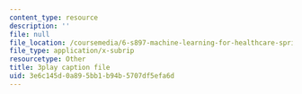 ```yaml
---
content_type: resource
description: ''
file: null
file_location: /coursemedia/6-s897-machine-learning-for-healthcare-spring-2019/3e6c145d0a895bb1b94b5707df5efa6d_zYgkr0KfWM0.vtt
file_type: application/x-subrip
resourcetype: Other
title: 3play caption file
uid: 3e6c145d-0a89-5bb1-b94b-5707df5efa6d
---
```

